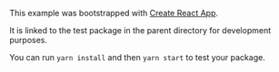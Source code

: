 This example was bootstrapped with [Create React App](https://github.com/facebook/create-react-app).

It is linked to the test package in the parent directory for development purposes.

You can run `yarn install` and then `yarn start` to test your package.

